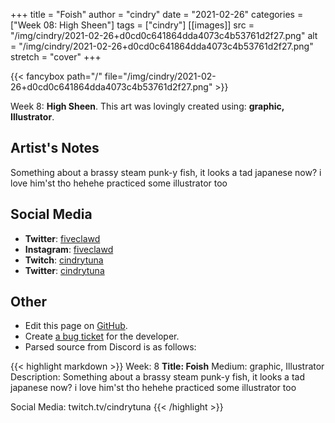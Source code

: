 +++
title =       "Foish"
author =      "cindry"
date =        "2021-02-26"
categories =  ["Week 08: High Sheen"]
tags =        ["cindry"]
[[images]]
                      src = "/img/cindry/2021-02-26+d0cd0c641864dda4073c4b53761d2f27.png"
                      alt = "/img/cindry/2021-02-26+d0cd0c641864dda4073c4b53761d2f27.png"
                      stretch = "cover"
+++


{{< fancybox path="/" file="/img/cindry/2021-02-26+d0cd0c641864dda4073c4b53761d2f27.png" >}}


Week 8: **High Sheen**. This art was lovingly created using: **graphic, Illustrator**.

## Artist's Notes

Something about a brassy steam punk-y fish, it looks a tad japanese now? i love him'st tho hehehe practiced some illustrator too

## Social Media

- **Twitter**: [fiveclawd]()
- **Instagram**: [fiveclawd]()
- **Twitch**: [cindrytuna]()
- **Twitter**: [cindrytuna]()


## Other

- Edit this page on [GitHub](https://github.com/teaminkling/web-refresh/edit/main/blog/content/blog/cindry-week-8-71ed.md).
- Create [a bug ticket](https://github.com/teaminkling/web-refresh/issues/new?assignees=&labels=bug&template=problem-report.md&title=) for the developer.
- Parsed source from Discord is as follows:

{{< highlight markdown >}}
Week: 8
**Title:  Foish**
Medium: graphic, Illustrator
Description: Something about a brassy steam punk-y fish, it looks a tad japanese now? i love him'st tho hehehe practiced some illustrator too

Social Media: twitch.tv/cindrytuna
{{< /highlight >}}